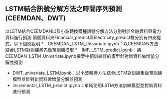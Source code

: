 ## LSTM結合訊號分解方法之時間序列預測(CEEMDAN、DWT)
以LSTM結合CEEMDAN以及小波轉換兩種訊號分解方法分別對於金融資料與電力資料進行預測
兩個資料夾Financial_predict與Electricity_predict裡分別有四支程式，以下個別說明
*　CEEMDAN_LSTM_Univariate.ipynb：以CEEMDAN方法結合LSTM對訓練集先做預訓練模型
*　IMF_LSTM_predict.ipynb：將CEEMDAN_LSTM_Univariate.ipynb檔案中預訓練好的模型針對新資料做增量分解並預測
* DWT_univariate_LSTM.ipynb：以小波轉換方法結合LSTM對訓練集做預訓練模型並針對新資料做增量分解並預測
* incremental_LSTM_predict.ipynb：單純使用LSTM方法訓練模型並對新資料進行預測
